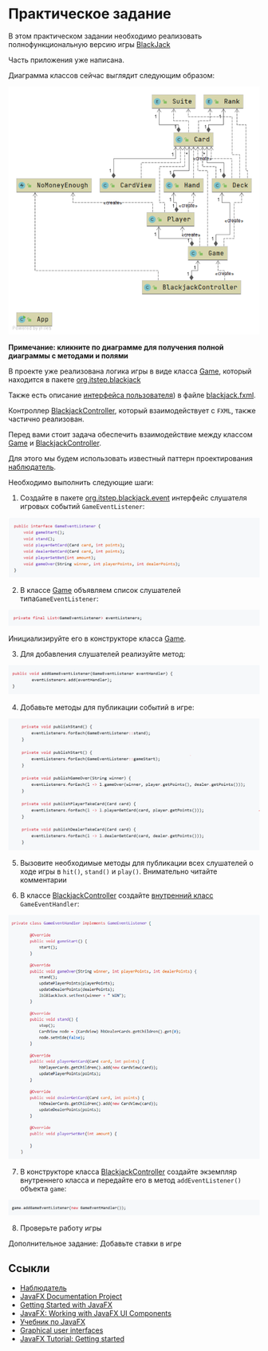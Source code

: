 # Практическое задание

В этом практическом задании необходимо реализовать полнофункциональную версию игры [BlackJack](https://ru.wikipedia.org/wiki/%D0%91%D0%BB%D1%8D%D0%BA%D0%B4%D0%B6%D0%B5%D0%BA)

Часть приложения уже написана. 

Диаграмма классов сейчас выглядит следующим образом:

[![Class diagram](img/diagram.png)](img/diagramm_full.png)

**Примечание: кликните по диаграмме для получения полной диаграммы с методами и полями**

В проекте уже реализована логика игры в виде класса [Game](src/main/java/org/itstep/blackjack/Game.java), который
находится в пакете [org.itstep.blackjack](src/main/java/org/itstep/blackjack)

Также есть описание [интерфейса пользователя](https://ru.wikipedia.org/wiki/%D0%98%D0%BD%D1%82%D0%B5%D1%80%D1%84%D0%B5%D0%B9%D1%81_%D0%BF%D0%BE%D0%BB%D1%8C%D0%B7%D0%BE%D0%B2%D0%B0%D1%82%D0%B5%D0%BB%D1%8F)) 
в файле [blackjack.fxml](src/main/resources/blackjack.fxml).

Контроллер [BlackjackController](src/main/java/org/itstep/blackjack/ui/controller/BlackjackController.java), 
который взаимодействует с `FXML`, также частично реализован. 

Перед вами стоит задача обеспечить взаимодействие между классом [Game](src/main/java/org/itstep/blackjack/Game.java)
и [BlackjackController](src/main/java/org/itstep/blackjack/ui/controller/BlackjackController.java).

Для этого мы будем использовать известный паттерн проектирования [наблюдатель](https://refactoring.guru/ru/design-patterns/observer).

Необходимо выполнить следующие шаги:

1. Создайте в пакете [org.itstep.blackjack.event](src/main/java/org/itstep/blackjack/event) интерфейс 
   слушателя игровых событий `GameEventListener`:

![GameEventListner.java](img/gameeventlistener.png)

[comment]: <> (```java)

[comment]: <> (public interface GameEventListener {)

[comment]: <> (    void gameStart&#40;&#41;;)

[comment]: <> (    void stand&#40;&#41;;)

[comment]: <> (    void playerGetCard&#40;Card card, int points&#41;;)

[comment]: <> (    void dealerGetCard&#40;Card card, int points&#41;;)

[comment]: <> (    void playerSetBet&#40;int amount&#41;;)

[comment]: <> (    void gameOver&#40;String winner, int playerPoints, int dealerPoints&#41;;)

[comment]: <> (})

[comment]: <> (```)

2. В классе [Game](src/main/java/org/itstep/blackjack/Game.java) объявляем список слушателей типа`GameEventListener`:

![eventListeners](img/eventlistenersfield.png)

[comment]: <> (```java)

[comment]: <> (private final List<GameEventListener> eventListeners;)

[comment]: <> (```)

Инициализируйте его в конструкторе класса [Game](src/main/java/org/itstep/blackjack/Game.java).

3. Для добавления слушателей реализуйте метод:

![addGameEventListener](img/addeventlistener.png)

[comment]: <> (```java)

[comment]: <> (public void addGameEventListener&#40;GameEventListener eventHandler&#41; {)

[comment]: <> (        eventListeners.add&#40;eventHandler&#41;;)

[comment]: <> (})

[comment]: <> (```)

4. Добавьте методы для публикации событий в игре:

![publishers](img/publishers.png)

[comment]: <> (```java)

[comment]: <> (    private void publishStand&#40;&#41; {)

[comment]: <> (        eventListeners.forEach&#40;GameEventListener::stand&#41;;)

[comment]: <> (    })

[comment]: <> (    private void publishStart&#40;&#41; {)

[comment]: <> (        eventListeners.forEach&#40;GameEventListener::gameStart&#41;;)

[comment]: <> (    })

[comment]: <> (    private void publishGameOver&#40;String winner&#41; {)

[comment]: <> (        eventListeners.forEach&#40;l -> l.gameOver&#40;winner, player.getPoints&#40;&#41;, dealer.getPoints&#40;&#41;&#41;&#41;;)

[comment]: <> (    })

[comment]: <> (    private void publishPlayerTakeCard&#40;Card card&#41; {)

[comment]: <> (        eventListeners.forEach&#40;l -> l.playerGetCard&#40;card, player.getPoints&#40;&#41;&#41;&#41;;)

[comment]: <> (    })

[comment]: <> (    private void publishDealerTakeCard&#40;Card card&#41; {)

[comment]: <> (        eventListeners.forEach&#40;l -> l.dealerGetCard&#40;card, dealer.getPoints&#40;&#41;&#41;&#41;;)

[comment]: <> (    })

[comment]: <> (```)

5. Вызовите необходимые методы для публикации всех слушателей о ходе игры в `hit()`, `stand()` и `play()`.
Внимательно читайте комментарии

6. В классе [BlackjackController](src/main/java/org/itstep/blackjack/ui/controller/BlackjackController.java) 
   создайте [внутренний класс](https://ru.wikipedia.org/wiki/%D0%92%D0%BD%D1%83%D1%82%D1%80%D0%B5%D0%BD%D0%BD%D0%B8%D0%B9_%D0%BA%D0%BB%D0%B0%D1%81%D1%81) `GameEventHandler`:

![GameEventHandler](img/gameeventhandler.png)

[comment]: <> (```java)

[comment]: <> (private class GameEventHandler implements GameEventListener {)

[comment]: <> (        @Override)

[comment]: <> (        public void gameStart&#40;&#41; {)

[comment]: <> (            start&#40;&#41;;)

[comment]: <> (        })

[comment]: <> (        @Override)

[comment]: <> (        public void gameOver&#40;String winner, int playerPoints, int dealerPoints&#41; {)

[comment]: <> (            stand&#40;&#41;;)

[comment]: <> (            updatePlayerPoints&#40;playerPoints&#41;;)

[comment]: <> (            updateDealerPoints&#40;dealerPoints&#41;;)

[comment]: <> (            lblBlackJack.setText&#40;winner + " WIN"&#41;;)

[comment]: <> (        })

[comment]: <> (        @Override)

[comment]: <> (        public void stand&#40;&#41; {)

[comment]: <> (            stop&#40;&#41;;)

[comment]: <> (            CardView node = &#40;CardView&#41; hbDealerCards.getChildren&#40;&#41;.get&#40;0&#41;;)

[comment]: <> (            node.setHide&#40;false&#41;;)

[comment]: <> (        })

[comment]: <> (        @Override)

[comment]: <> (        public void playerGetCard&#40;Card card, int points&#41; {)

[comment]: <> (            hbPlayerCards.getChildren&#40;&#41;.add&#40;new CardView&#40;card&#41;&#41;;)

[comment]: <> (            updatePlayerPoints&#40;points&#41;;)

[comment]: <> (        })

[comment]: <> (        @Override)

[comment]: <> (        public void dealerGetCard&#40;Card card, int points&#41; {)

[comment]: <> (            hbDealerCards.getChildren&#40;&#41;.add&#40;new CardView&#40;card&#41;&#41;;)

[comment]: <> (            updateDealerPoints&#40;points&#41;;)

[comment]: <> (        })

[comment]: <> (        @Override)

[comment]: <> (        public void playerSetBet&#40;int amount&#41; {)

[comment]: <> (        })

[comment]: <> (    })

[comment]: <> (```)

7. В конструкторе класса [BlackjackController](src/main/java/org/itstep/blackjack/ui/controller/BlackjackController.java) 
   создайте экземпляр внутреннего класса и передайте его в метод `addEventListener()` объекта `game`:

![add](img/addhandle.png)

[comment]: <> (```java)

[comment]: <> (game.addGameEventListener&#40;new GameEventHandler&#40;&#41;&#41;;)

[comment]: <> (```)

8. Проверьте работу игры

Дополнительное задание: Добавьте ставки в игре

## Ссыкли

* [Наблюдатель](https://refactoring.guru/ru/design-patterns/observer)
* [JavaFX Documentation Project](https://fxdocs.github.io/docs/book.pdf)
* [Getting Started with JavaFX](https://docs.oracle.com/javase/8/javase-clienttechnologies.htm)
* [JavaFX: Working with JavaFX UI Components](https://docs.oracle.com/javase/8/javafx/user-interface-tutorial/ui_controls.htm)
* [Учебник по JavaFX](https://code.makery.ch/ru/library/javafx-tutorial/)
* [Graphical user interfaces](https://java-programming.mooc.fi/part-13)
* [JavaFX Tutorial: Getting started](https://www.vojtechruzicka.com/javafx-getting-started/)
